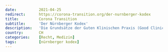 ```yaml
---
date:          2021-04-25
redirect:      https://corona-transition.org/der-nurnberger-kodex
title:         Corona Transition
subtitle:      'Der Nürnberger Kodex'
description:   'Die Grundsätze der Guten Klinischen Praxis (Good Clinical Practice; GCP) gelten heute als international anerkannter Standard für die Durchführung (...)'
country:       CH
categories:    [Recht, Medizin]
tags:          [nürnberger kodex]
---
```

